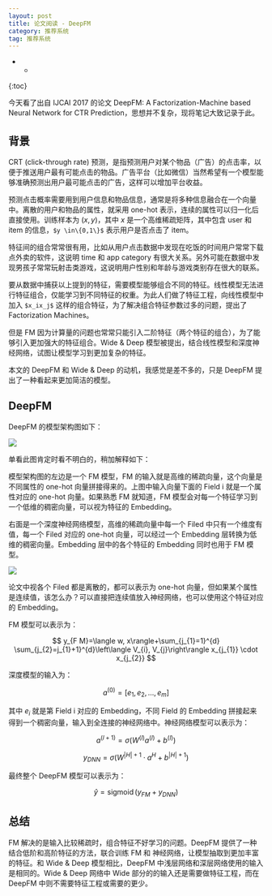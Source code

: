 ```yaml
---
layout: post
title: 论文阅读 - DeepFM
category: 推荐系统
tag: 推荐系统
---
```


- *
{:toc}


今天看了出自  IJCAI 2017 的论文 DeepFM: A Factorization-Machine based Neural Network for CTR Prediction，思想并不复杂，现将笔记大致记录于此。

## 背景

CRT (click-through rate) 预测，是指预测用户对某个物品（广告）的点击率，以便于推送用户最有可能点击的物品。广告平台（比如微信）当然希望有一个模型能够准确预测出用户最可能点击的广告，这样可以增加平台收益。

预测点击概率需要用到用户信息和物品信息，通常是将多种信息融合在一个向量中。离散的用户和物品的属性，就采用 one-hot 表示，连续的属性可以归一化后直接使用。训练样本为 $(x, y)$，其中 $x$ 是一个高维稀疏矩阵，其中包含 user 和 item 的信息，`$y \in\{0,1\}$` 表示用户是否点击了 item。

特征间的组合常常很有用，比如从用户点击数据中发现在吃饭的时间用户常常下载点外卖的软件，这说明 time 和 app category 有很大关系。另外可能在数据中发现男孩子常常玩射击类游戏，这说明用户性别和年龄与游戏类别存在很大的联系。

要从数据中捕获以上提到的特征，需要模型能够组合不同的特征。线性模型无法进行特征组合，仅能学习到不同特征的权重。为此人们做了特征工程，向线性模型中加入 `$x_ix_j$` 这样的组合特征，为了解决组合特征参数过多的问题，提出了 Factorization Machines。

但是 FM 因为计算量的问题也常常只能引入二阶特征（两个特征的组合），为了能够引入更加强大的特征组合。Wide & Deep 模型被提出，结合线性模型和深度神经网络，试图让模型学习到更加复杂的特征。

本文的 DeepFM 和 Wide & Deep 的动机，我感觉是差不多的，只是 DeepFM 提出了一种看起来更加简洁的模型。

## DeepFM

DeepFM 的模型架构图如下：

![](https://wangyu-name.oss-cn-hangzhou.aliyuncs.com/superbed/2019/09/06/5d71d1e5451253d17890cf77.jpg)

单看此图肯定时看不明白的，稍加解释如下：


模型架构图的左边是一个 FM 模型，FM 的输入就是高维的稀疏向量，这个向量是不同属性的 one-hot 向量拼接得来的。上图中输入向量下面的 Field i 就是一个属性对应的 one-hot 向量。如果熟悉 FM 就知道，FM 模型会对每一个特征学习到一个低维的稠密向量，可以视为特征的 Embedding。

右面是一个深度神经网络模型，高维的稀疏向量中每一个 Filed 中只有一个维度有值，每一个 Filed 对应的 one-hot 向量，可以经过一个 Embedding 层转换为低维的稠密向量。Embedding 层中的各个特征的 Embedding 同时也用于 FM 模型。

![](https://wangyu-name.oss-cn-hangzhou.aliyuncs.com/superbed/2019/09/06/5d71d3a3451253d1789101d2.jpg)

论文中视各个 Filed 都是离散的，都可以表示为 one-hot 向量，但如果某个属性是连续值，该怎么办？可以直接把连续值放入神经网络，也可以使用这个特征对应的 Embedding。

FM 模型可以表示为：

$$
y_{F M}=\langle w, x\rangle+\sum_{j_{1}=1}^{d} \sum_{j_{2}=j_{1}+1}^{d}\left\langle V_{i}, V_{j}\right\rangle x_{j_{1}} \cdot x_{j_{2}}
$$

深度模型的输入为：

$$
a^{(0)}=\left[e_{1}, e_{2}, \ldots, e_{m}\right]
$$

其中 $e_i$ 就是第 Field i 对应的 Embedding，不同 Field 的 Embedding 拼接起来得到一个稠密向量，输入到全连接的神经网络中。神经网络模型可以表示为：

$$
a^{(l+1)}=\sigma\left(W^{(l)} a^{(l)}+b^{(l)}\right)
$$

$$
y_{D N N}=\sigma\left(W^{|H|+1} \cdot a^{H}+b^{|H|+1}\right)
$$

最终整个 DeepFM 模型可以表示为：

$$
\hat{y}=\operatorname{sigmoid}\left(y_{F M}+y_{D N N}\right)
$$

## 总结

FM 解决的是输入比较稀疏时，组合特征不好学习的问题。DeepFM 提供了一种结合低阶和高阶特征的方法，联合训练 FM 和 神经网络，让模型抽取到更加丰富的特征。和 Wide & Deep 模型相比，DeepFM 中浅层网络和深层网络使用的输入是相同的。Wide & Deep 网络中 Wide 部分的的输入还是需要做特征工程，而在 DeepFM 中则不需要特征工程或需要的更少。